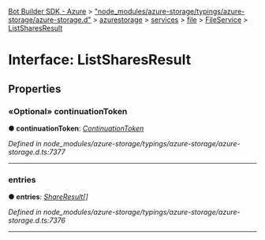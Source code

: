 [Bot Builder SDK - Azure](../README.md) > ["node_modules/azure-storage/typings/azure-storage/azure-storage.d"](../modules/_node_modules_azure_storage_typings_azure_storage_azure_storage_d_.md) > [azurestorage](../modules/_node_modules_azure_storage_typings_azure_storage_azure_storage_d_.azurestorage.md) > [services](../modules/_node_modules_azure_storage_typings_azure_storage_azure_storage_d_.azurestorage.services.md) > [file](../modules/_node_modules_azure_storage_typings_azure_storage_azure_storage_d_.azurestorage.services.file.md) > [FileService](../modules/_node_modules_azure_storage_typings_azure_storage_azure_storage_d_.azurestorage.services.file.fileservice.md) > [ListSharesResult](../interfaces/_node_modules_azure_storage_typings_azure_storage_azure_storage_d_.azurestorage.services.file.fileservice.listsharesresult.md)



# Interface: ListSharesResult


## Properties
<a id="continuationtoken"></a>

### «Optional» continuationToken

**●  continuationToken**:  *[ContinuationToken](_node_modules_azure_storage_typings_azure_storage_azure_storage_d_.azurestorage.common.continuationtoken.md)* 

*Defined in node_modules/azure-storage/typings/azure-storage/azure-storage.d.ts:7377*





___

<a id="entries"></a>

###  entries

**●  entries**:  *[ShareResult](_node_modules_azure_storage_typings_azure_storage_azure_storage_d_.azurestorage.services.file.fileservice.shareresult.md)[]* 

*Defined in node_modules/azure-storage/typings/azure-storage/azure-storage.d.ts:7376*





___


